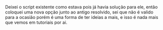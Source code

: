 ﻿Deixei o script existente como estava pois já havia solução para ele, então coloquei uma nova opção junto ao antigo resolvido, 
sei que não é valido para a ocasião porém é uma forma de ter ideias a mais, e isso é nada mais que vemos em tutoriais por ai. 